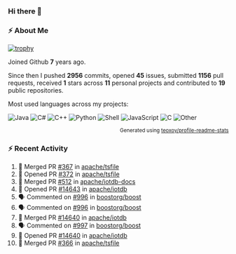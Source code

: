 ### Hi there 👋

### :zap: About Me

[![trophy](https://github-profile-trophy.vercel.app/?username=HTHou&theme=onedark)](https://github.com/ryo-ma/github-profile-trophy)
   
Joined Github **7** years ago.

Since then I pushed **2956** commits, opened **45** issues, submitted **1156** pull requests, received **1** stars across **11** personal projects and contributed to **19** public repositories.

Most used languages across my projects:

![Java](https://img.shields.io/static/v1?style=flat-square&label=%E2%A0%80&color=555&labelColor=%23b07219&message=Java%EF%B8%B189.3%25)
![C#](https://img.shields.io/static/v1?style=flat-square&label=%E2%A0%80&color=555&labelColor=%23178600&message=C%23%EF%B8%B13.9%25)
![C++](https://img.shields.io/static/v1?style=flat-square&label=%E2%A0%80&color=555&labelColor=%23f34b7d&message=C%2B%2B%EF%B8%B12.7%25)
![Python](https://img.shields.io/static/v1?style=flat-square&label=%E2%A0%80&color=555&labelColor=%233572A5&message=Python%EF%B8%B10.7%25)
![Shell](https://img.shields.io/static/v1?style=flat-square&label=%E2%A0%80&color=555&labelColor=%2389e051&message=Shell%EF%B8%B10.7%25)
![JavaScript](https://img.shields.io/static/v1?style=flat-square&label=%E2%A0%80&color=555&labelColor=%23f1e05a&message=JavaScript%EF%B8%B10.5%25)
![C](https://img.shields.io/static/v1?style=flat-square&label=%E2%A0%80&color=555&labelColor=%23555555&message=C%EF%B8%B10.4%25)
![Other](https://img.shields.io/static/v1?style=flat-square&label=%E2%A0%80&color=555&labelColor=%23ededed&message=Other%EF%B8%B11.4%25)

<p align="right"><sub>Generated using <a href="https://github.com/marketplace/actions/profile-readme-stats">teoxoy/profile-readme-stats</a></sub></p>


<!--![](https://github.com/HTHou/HTHou/blob/output/github-contribution-grid-snake.svg)-->

<!--![Haonan Hou's github stats](https://github-readme-stats.vercel.app/api?username=HTHou&count_private=true&show_icons=true&theme=onedark)-->

<!--![Haonan Hou's wakatime stats](https://github-readme-stats.vercel.app/api/wakatime?username=HTHou&layout=compact&theme=onedark)-->

<!--![Top Langs](https://github-readme-stats.vercel.app/api/top-langs/?username=HTHou&theme=onedark&layout=compact)-->

### :zap: Recent Activity
<!--START_SECTION:activity-->
1. 🎉 Merged PR [#367](https://github.com/apache/tsfile/pull/367) in [apache/tsfile](https://github.com/apache/tsfile)
2. 💪 Opened PR [#372](https://github.com/apache/tsfile/pull/372) in [apache/tsfile](https://github.com/apache/tsfile)
3. 🎉 Merged PR [#512](https://github.com/apache/iotdb-docs/pull/512) in [apache/iotdb-docs](https://github.com/apache/iotdb-docs)
4. 💪 Opened PR [#14643](https://github.com/apache/iotdb/pull/14643) in [apache/iotdb](https://github.com/apache/iotdb)
5. 🗣 Commented on [#996](https://github.com/boostorg/boost/issues/996#issuecomment-2574366601) in [boostorg/boost](https://github.com/boostorg/boost)
6. 🗣 Commented on [#996](https://github.com/boostorg/boost/issues/996#issuecomment-2574312659) in [boostorg/boost](https://github.com/boostorg/boost)
7. 🎉 Merged PR [#14640](https://github.com/apache/iotdb/pull/14640) in [apache/iotdb](https://github.com/apache/iotdb)
8. 🗣 Commented on [#997](https://github.com/boostorg/boost/issues/997#issuecomment-2574285227) in [boostorg/boost](https://github.com/boostorg/boost)
9. 💪 Opened PR [#14640](https://github.com/apache/iotdb/pull/14640) in [apache/iotdb](https://github.com/apache/iotdb)
10. 🎉 Merged PR [#366](https://github.com/apache/tsfile/pull/366) in [apache/tsfile](https://github.com/apache/tsfile)
<!--END_SECTION:activity-->

<!--
**HTHou/HTHou** is a ✨ _special_ ✨ repository because its `README.md` (this file) appears on your GitHub profile.

Here are some ideas to get you started:

- 🔭 I’m currently working on ...
- 🌱 I’m currently learning ...
- 👯 I’m looking to collaborate on ...
- 🤔 I’m looking for help with ...
- 💬 Ask me about ...
- 📫 How to reach me: ...
- 😄 Pronouns: ...
- ⚡ Fun fact: ...
-->
